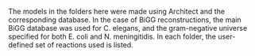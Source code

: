 The models in the folders here were made using Architect and the corresponding database.  In the case of BiGG reconstructions, the main BiGG database was used for C. elegans, and the gram-negative universe specified for both E. coli and N. meningitidis.
In each folder, the user-defined set of reactions used is listed.